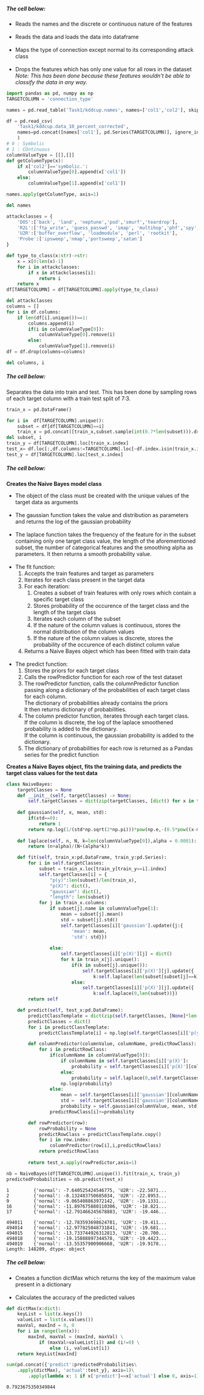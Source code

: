 <span>
    <h5>The cell below:</h5>
    <ul>
        <li>Reads the names and the discrete or continuous nature of the features </li>
        <br>
        <li>Reads the data and loads the data into dataframe</li>
        <br>
        <li>Maps the type of connection except normal to its corresponding attack class</li>
        <br>
        <li>
            Drops the features which has only one value for all rows in the dataset
            <br>
            <i>
                Note: This has been done because these features wouldn't be able to classify the data
                in any way.
            </i>
        </li>
    </ul>
</spaN>

```py 
import pandas as pd, numpy as np
TARGETCOLUMN = 'connection_type'

names = pd.read_table('Task1/kddcup.names', names=['col1','col2'], skiprows=[0], sep=': ', engine='python')

df = pd.read_csv(
    'Task1/kddcup.data_10_percent_corrected', 
    names=pd.concat([names['col1'], pd.Series(TARGETCOLUMN)], ignore_index=True)
    )
# 0 : Symbolic
# 1 : COntinuous
columnValueType = [[],[]]
def getColumnType(x):
    if x['col2']=='symbolic.':
        columnValueType[0].append(x['col1'])
    else:
        columnValueType[1].append(x['col1'])   

names.apply(getColumnType, axis=1)

del names

attackclasses = {
    'DOS':['back', 'land', 'neptune','pod','smurf','teardrop'],
    'R2L':['ftp_write', 'guess_passwd', 'imap', 'multihop','phf','spy','warezclient','warezmaster'],
    'U2R':['buffer_overflow', 'loadmodule', 'perl', 'rootkit'],
    'Probe':['ipsweep','nmap','portsweep','satan']
}

def type_to_class(x:str)->str:
    x = x[0:len(x)-1]
    for i in attackclasses:
        if x in attackclasses[i]:
            return i
    return x
df[TARGETCOLUMN] = df[TARGETCOLUMN].apply(type_to_class)

del attackclasses
columns = []
for i in df.columns:
    if len(df[i].unique())==1:
        columns.append(i)
        if(i in columnValueType[0]):
            columnValueType[0].remove(i)
        else:
            columnValueType[1].remove(i)
df = df.drop(columns=columns)

del columns, i
```

<span>
    <h5>The cell below:</h5>
    <span>
        Separates the data into train and test. This has been done by sampling rows of
        each target column with a train test split of 7:3.
    </span>
</span>

```py
train_x = pd.DataFrame()

for i in  df[TARGETCOLUMN].unique():
    subset = df[df[TARGETCOLUMN]==i]
    train_x = pd.concat([train_x,subset.sample(int(0.7*len(subset))).drop(columns=[TARGETCOLUMN])])
del subset, i
train_y = df[TARGETCOLUMN].loc[train_x.index]
test_x= df.loc[:,df.columns!=TARGETCOLUMN].loc[~df.index.isin(train_x.index)]
test_y = df[TARGETCOLUMN].loc[test_x.index]
```

<span>
    <h5>The cell below:</h5>
    <span style='font-weight:700'>Creates the Naive Bayes model class</span>
    <ul>
        <li>The object of the class must be created with the unique values of the target data as arguments</li>
        <br>
        <li>The gaussian function takes the value and distribution as parameters and returns the log of the gaussian probability</li>
        <br>
        <li>
            The laplace function takes the frequency of the feature for in the subset containing only one target class value,
            the length of the aforementioned subset, the number of categorical features and the smoothing alpha as parameters.
            It then returns a smooth probability value.
        </li>
        <br>
        <li>
            The fit function:
            <ol>
                <li>Accepts the train features and target as parameters</li>
                <li>Iterates for each class present in the target data</li>
                <li>
                    For each iteration:
                    <ol>
                        <li>Creates a subset of train features with only rows which contain a specific target class</li>
                        <li>Stores probability of the occurence of the target class and the length of the target class</li>    
                        <li>Iterates each column of the subset</li>
                        <li>If the nature of the column values is continuous, stores the normal distribution of the column values</li>
                        <li>If the nature of the column values is discrete, stores the probability of the occurence of each distinct column value</li>
                    </ol>
                </li>
                <li>Returns a Naive Bayes object which has been fitted with train data</li>
            </ol>
        </li>
        <br>
        <li>
            The predict function:
            <ol>
                <li>Stores the priors for each target class</li>
                <li>Calls the rowPredictor function for each row of the test dataset</li>
                <li>
                    The rowPredictor function, calls the columnPredictor function passing along a dictionary 
                    of the probabilities of each target class for each column.
                    <br> 
                    The dictionary of probabilities already contains the priors
                    <br> 
                    It then returns dictionary of probabilities.
                </li>
                <li>
                    The column predictor function, iterates through each target class.
                    <br>
                    If the column is discrete, the log of the laplace smoothened probability is added to the dictionary.
                    <br>
                    If the column is continuous, the gaussian probability is added to the dictionary.  
                </li>
                <li>The dictionary of probabilities for each row is returned as a Pandas series for the predict function</li>
            </ol>
        </li>
    </ul>
    <span style='font-weight:700'>Creates a Naive Bayes object, fits the training data, and predicts the target class values for the test data</span >
</span>

```py        
class NaiveBayes:
    targetClasses = None
    def __init__(self, targetClasses) -> None:
        self.targetClasses = dict(zip(targetClasses, [dict() for x in targetClasses]))
    
    def gaussian(self, x, mean, std):
        if(std==0):
            return 1
        return np.log(1/(std*np.sqrt(2*np.pi)))*pow(np.e,-(0.5*pow((x-mean)/std, 2)))
    
    def laplace(self, n, N, k=len(columnValueType[0]),alpha = 0.0001):
        return (n+alpha)/(N+(alpha*k))

    def fit(self, train_x:pd.DataFrame, train_y:pd.Series):
        for i in self.targetClasses:
            subset = train_x.loc[train_y[train_y==i].index]
            self.targetClasses[i] = {
                "p(y)":len(subset)/len(train_x),
                "p(X)": dict(),
                "gaussian": dict(),
                "length": len(subset)}
            for j in train_x.columns:
                if subset[j].name in columnValueType[1]:
                    mean = subset[j].mean()
                    std = subset[j].std()
                    self.targetClasses[i]['gaussian'].update({j:{
                        'mean': mean, 
                        'std': std}})
                        
                else:
                    self.targetClasses[i]['p(X)'][j] = dict()
                    for k in train_x[j].unique():
                        if(k in subset[j].unique()):
                            self.targetClasses[i]['p(X)'][j].update({
                                k:self.laplace(len(subset[subset[j]==k]),len(subset))})
                        else:
                            self.targetClasses[i]['p(X)'][j].update({
                                k:self.laplace(0,len(subset))})
        return self

    def predict(self, test_x:pd.DataFrame):
        predictClassTemplate = dict(zip(self.targetClasses, [None]*len(self.targetClasses)))
        predictClasses = dict()
        for i in predictClassTemplate:
            predictClassTemplate[i] = np.log(self.targetClasses[i]['p(y)'])

        def columnPredictor(columnValue, columnName, predictRowClass):
            for i in predictRowClass:
                if(columnName in columnValueType[0]):
                    if columnName in self.targetClasses[i]['p(X)']:
                        probability = self.targetClasses[i]['p(X)'][columnName][columnValue]
                    else:
                        probability = self.laplace(0,self.targetClasses[i]['length'])
                    np.log(probability)
                else:    
                    mean = self.targetClasses[i]['gaussian'][columnName]['mean']
                    std =  self.targetClasses[i]['gaussian'][columnName]['std']
                    probability = self.gaussian(columnValue, mean, std)
                predictRowClass[i]+=probability

        def rowPredictor(row):
            rowProbability = None
            predictRowClass = predictClassTemplate.copy()
            for i in row.index:
                columnPredictor(row[i],i,predictRowClass)
            return predictRowClass
        
        return test_x.apply(rowPredictor,axis=1)

nb = NaiveBayes(df[TARGETCOLUMN].unique()).fit(train_x, train_y)
predictedProbabilities = nb.predict(test_x)
```

```
1         {'normal': -7.640525424546775, 'U2R': -22.5071...
2         {'normal': -8.132483750685834, 'U2R': -22.8953...
9         {'normal': -9.065408863972142, 'U2R': -19.1331...
16        {'normal': -11.897675880110306, 'U2R': -18.821...
17        {'normal': -12.791466245678883, 'U2R': -19.446...
                                ...                        
494011    {'normal': -12.783593698624781, 'U2R': -19.411...
494014    {'normal': -12.977825048731841, 'U2R': -19.681...
494015    {'normal': -13.733744926312813, 'U2R': -20.700...
494018    {'normal': -19.15888897344578, 'U2R': -19.4423...
494019    {'normal': -13.55357900906668, 'U2R': -19.9178...
Length: 148209, dtype: object
```
<span>
    <h5>The cell below: </h5>
    <ul>
        <li>Creates a function dictMax which returns the key of the maximum value present in a dictionary</li>
        <br>
        <li>Calculates the accuracy of the predicted values</li>
    </ul>
</span>

```py
def dictMax(x:dict):
    keyList = list(x.keys())
    valueList = list(x.values())
    maxVal, maxInd = 0, 0
    for i in range(len(x)):
        maxInd, maxVal = (maxInd, maxVal) \
            if (maxVal>valueList[i]) and (i!=0) \
                else (i, valueList[i])
    return keyList[maxInd]

sum(pd.concat({'predict':predictedProbabilities\
    .apply(dictMax), 'actual':test_y}, axis=1)\
        .apply(lambda x: 1 if x['predict']==x['actual'] else 0, axis=1))/len(test_x)
```

```
0.7923675350349844
```